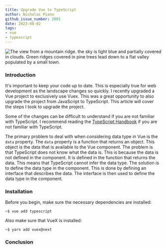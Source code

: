 ```yaml
---
title: Upgrade Vue to TypeScript
author: Nicholas Piano
github_issue_number: 2001
date: 2023-08-02
tags:
- vue
- typescript
---
```


![The view from a mountain ridge. the sky is light blue and partially covered in clouds. Green ridges covered in pine trees lead down to a flat valley populated by a small town.](/blog/2023/07/unix-tools/idaho-mountains.webp)

<!-- Photo by Seth Jensen, 2023. -->

### Introduction

It's important to keep your code up to date. This is especially true for web development as the landscape changes so quickly. I recently upgraded a Vue project to exclusively use Vuex. This was a great opportunity to also upgrade the project from JavaScript to TypeScript. This article will cover the steps I took to upgrade the project.

Some of the changes can be difficult to understand if you are not familiar with TypeScript. I recommend reading the [TypeScript Handbook](https://www.typescriptlang.org/docs/handbook/intro.html) if you are not familiar with TypeScript.

The primary problem to deal with when considering data type in Vue is the `data` property. The `data` property is a function that returns an object. This object is the data that is available to the Vue component. The problem is that TypeScript does not know what the data is. This is because the data is not defined in the component. It is defined in the function that returns the data. This means that TypeScript cannot infer the data type. The solution is to define the data type in the component. This is done by defining an interface that describes the data. The interface is then used to define the data type in the component.

### Installation

Before you begin, make sure the necessary dependencies are installed:

```
~$ vue add typescript
```

Also make sure that VueX is installed:

```
~$ yarn add vuex@next
```

### Conclusion
